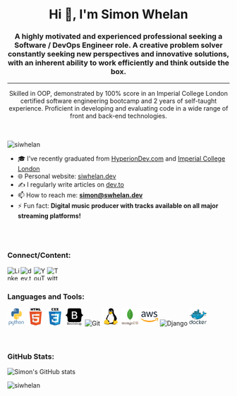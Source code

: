 <div align="center">

<h1>Hi 👋, I'm Simon Whelan</h1>

### A highly motivated and experienced professional seeking a Software / DevOps Engineer role. A creative problem solver constantly seeking new perspectives and innovative solutions, with an inherent ability to work efficiently and think outside the box. 
---
Skilled in OOP, demonstrated by 100% score in an Imperial College London certified software engineering bootcamp and 2 years of self-taught experience. Proficient in developing and evaluating code in a wide range of front and back-end technologies.

</div>

<br />
<br />

<img src="https://komarev.com/ghpvc/?username=siwhelan&label=Profile%20views&color=0e75b6&style=flat" alt="siwhelan" />

- 🎓 I’ve recently graduated from [HyperionDev.com](https://www.hyperiondev.com/) and [Imperial College London](https://www.imperial.ac.uk/)
- 🌐 Personal website: [siwhelan.dev](https://siwhelan.dev/)
- ✍️ I regularly write articles on [dev.to](https://dev.to/siwhelan) 
- 📫 How to reach me: **simon@swhelan.dev**
- ⚡ Fun fact: **Digital music producer with tracks available on all major streaming platforms!**

<br />
<br />

### Connect/Content:

[<img align="left" alt="LinkedIn" height="30" width="30" src="https://raw.githubusercontent.com/rahuldkjain/github-profile-readme-generator/master/src/images/icons/Social/linked-in-alt.svg" />][linkedin]
[<img align="left" alt="dev.to" height="30" width="30" src="https://raw.githubusercontent.com/rahuldkjain/github-profile-readme-generator/master/src/images/icons/Social/devto.svg" />][devto]
[<img align="left" alt="YouTube" height="30" width="30" src="https://raw.githubusercontent.com/rahuldkjain/github-profile-readme-generator/master/src/images/icons/Social/youtube.svg" />][youtube]
[<img align="left" alt="Twitter" height="30" width="30" src="https://raw.githubusercontent.com/rahuldkjain/github-profile-readme-generator/master/src/images/icons/Social/twitter.svg" />][twitter]


[linkedin]: https://linkedin.com/in/simon-whelan-053512256
[twitter]: https://twitter.com/siwhelan
[devto]: https://dev.to/siwhelan
[youtube]: https://www.youtube.com/c/si-zb7ni


<br />
<br />

### Languages and Tools:
<div>
<img alt="Python" src="https://raw.githubusercontent.com/devicons/devicon/master/icons/python/python-original-wordmark.svg" width="40" height="40" />
<img alt="HTML5" src="https://raw.githubusercontent.com/devicons/devicon/master/icons/html5/html5-original-wordmark.svg" width="40" height="40" />
<img alt="CSS3" src="https://raw.githubusercontent.com/devicons/devicon/master/icons/css3/css3-original-wordmark.svg" width="40" height="40" />
<img alt="Bootstrap" src="https://raw.githubusercontent.com/devicons/devicon/master/icons/bootstrap/bootstrap-plain-wordmark.svg" width="40" height="40" />
<img alt="Git" src="https://www.vectorlogo.zone/logos/git-scm/git-scm-icon.svg" width="40" height="40" />
<img alt="Linux" src="https://raw.githubusercontent.com/devicons/devicon/master/icons/linux/linux-original.svg" width="40" height="40" />
<img alt="MongoDB" src="https://raw.githubusercontent.com/devicons/devicon/master/icons/mongodb/mongodb-original-wordmark.svg" width="40" height="40" />
<img alt="AWS" src="https://raw.githubusercontent.com/devicons/devicon/master/icons/amazonwebservices/amazonwebservices-original-wordmark.svg" width="40" height="40" />
<img alt="Django" src="https://cdn.worldvectorlogo.com/logos/django.svg" width="40" height="40" />
<img alt="Docker" src="https://raw.githubusercontent.com/devicons/devicon/master/icons/docker/docker-original-wordmark.svg" width="40" height="40" />
</div>


<br />
<br />
  
### GitHub Stats:

![Simon's GitHub stats](https://github-readme-stats.vercel.app/api?username=siwhelan&show_icons=true&theme=default)

<p align="left">
  <img src="https://github-readme-stats.vercel.app/api/top-langs?username=siwhelan&show_icons=true&locale=en&layout=compact" alt="siwhelan" />
</p>
